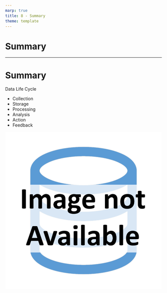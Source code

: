 ```yaml
---
marp: true
title: 8 - Summary
theme: template
---
```


<!-- _class: title-only -->

# Summary

---

<!-- _class: title-two-content-left-center -->

# Summary

Data Life Cycle
- Collection
- Storage
- Processing
- Analysis
- Action
- Feedback

![image An icon of a database in a flat minimalist style](images/placeholder.png)